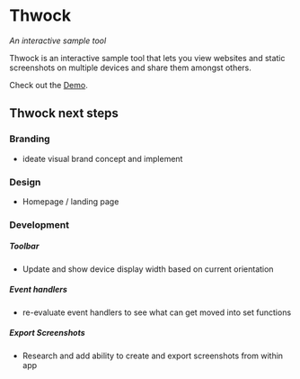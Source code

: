 # Thwock
_An interactive sample tool_

Thwock is an interactive sample tool that lets you view websites and static screenshots on multiple devices and share them amongst others.

Check out the [Demo](http://thwock.com/#!%7B%22device%22%3A%22macbook%22%2C%22deviceColor%22%3A%22%23fff%22%2C%22orientation%22%3A%22portait%22%2C%22scrollType%22%3A%22scroll%22%2C%22isIframe%22%3A%22true%22%2C%22bGColor%22%3A%22%23fff%22%2C%22screenLocation%22%3A%22http%3A%2F%2Falliance4industrialefficiency.org%2F%22%7D).

## Thwock next steps

### Branding
- ideate visual brand concept and implement

### Design
- Homepage / landing page

### Development

#####  Toolbar
- Update and show device display width based on current orientation

##### Event handlers
- re-evaluate event handlers to see what can get moved into set functions

##### Export Screenshots
- Research and add ability to create and export screenshots from within app